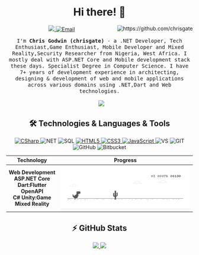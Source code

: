 <h1 align="center"> Hi there! 👋 </h1>
<p align="center" align='right'>
  <a target="_blank" href="https://twitter.com/chrisgate">
    <img src="https://img.shields.io/badge/Twitter%20-%231DA1F2.svg?&style=for-the-badge&logo=Twitter&logoColor=white" />
  </a>
  
  <a target="_blank" href="mailto:chrisgate01@gmail.com">
    <img alt="Email" src="https://img.shields.io/badge/Email-0078D4.svg?&style=for-the-badge&logo=Microsoft-Outlook&logoColor=white" />
  </a>
  <a target="_blank" rel="nofollow" href="https://github.com/chrisgate">
    <img align="right" src="https://gpvc.arturio.dev/chrisgate?style=for-the-badge" alt="https://github.com/chrisgate" />
  <a/>
</p>

<p align="center">
  <samp>I'm <b>Chris Godwin (chrisgate)</b> - a .NET Developer, Tech Enthusiast,Game Enthusiast, Mobile Developer and Mixed Reality,Security Researcher from Nigeria, West Africa. I mostly deal with ASP.NET Core and Mobile development stack these days. Specialist Degree in Computer Science. I have 7+ years of development experience in architecting, designing & development of web and mobile applications across various domains using .NET,Dart and Web technologies.
  </samp>
  <br/>
  <br/>
  <a href="https://www.buymeacoffee.com/chrisgate" target="_blank" style="margin-left: 10px;"><img src="https://img.buymeacoffee.com/button-api/?text=Support me!&amp;emoji=🙏&amp;slug=chrisgate&amp;button_colour=ff8614&amp;font_colour=000000&amp;font_family=Bree&amp;outline_colour=000000&amp;coffee_colour=FFDD00"></a>
</p>

<h2 align="center">🛠 Technologies & Languages & Tools</h2>

<p align="center" align='right'>
  <a target="_blank" href="https://github.com/chrisgate?tab=repositories&q=&type=&language=c%23">
    <img alt="CSharp" src="https://img.shields.io/badge/c%23%20-%23239120.svg?&style=for-the-badge&logo=c-sharp&logoColor=white" /> 
  </a>
  <img alt="NET" src="https://img.shields.io/badge/-.NET-5C2D91?style=for-the-badge&logo=%2ENET&logoColor=white" />
  <img alt="SQL" src="https://img.shields.io/badge/-SQL-4479A1?style=for-the-badge&logo=mysql&logoColor=black&textColor=black" />
  <a target="_blank" href="https://github.com/chrisgate?tab=repositories&q=&type=&language=html">
    <img alt="HTML5" src="https://img.shields.io/badge/html5%20-%23E34F26.svg?&style=for-the-badge&logo=html5&logoColor=white" />
  </a>
  <a target="_blank" href="https://github.com/chrisgate?tab=repositories&q=&type=&language=css">
    <img alt="CSS3" src="https://img.shields.io/badge/css3%20-%231572B6.svg?&style=for-the-badge&logo=css3&logoColor=white" /> 
  </a>
  <a target="_blank" href="https://github.com/chrisgate?tab=repositories&q=&type=&language=javascript">
    <img alt="JavaScript" src="https://img.shields.io/badge/javascript%20-%23323330.svg?&style=for-the-badge&logo=javascript&logoColor=%23F7DF1E" />
  </a>
  <img alt="VS" src="https://img.shields.io/badge/-VS-007ACC?style=for-the-badge&logo=visual-studio&logoColor=white" />
  <img alt="GIT" src="https://img.shields.io/badge/git%20-%23F05033.svg?&style=for-the-badge&logo=git&logoColor=white" /> 
  <img alt="GitHub" src="https://img.shields.io/badge/github%20-%23121011.svg?&style=for-the-badge&logo=github&logoColor=white" /> 
  <img alt="Bitbucket" src="https://img.shields.io/badge/bitbucket%20-%230047B3.svg?&style=for-the-badge&logo=bitbucket&logoColor=white" />
</p>

|Technology|Progress|
|:-:|:-:|
|**Web&#160;Development**<br>**ASP.NET Core**<br>**Dart:Flutter**<br>**OpenAPI**<br>**C# Unity:Game**<br>**Mixed Reality**|<img alt="dino" src="https://github.com/chrisgate/chrisgate/blob/master/dino.gif" /> |

<h2 align="center">⚡ GitHub Stats</h2>

<p align = "center">
  <a href="https://github.com/chrisgate">
    <img src = "https://github-readme-stats.vercel.app/api?username=chrisgate&show_icons=true&line_height=27">
  </a>
  <a href="https://github.com/chrisgate">
    <img src = "https://github-readme-stats.vercel.app/api/top-langs/?username=chrisgate&hide=css,html">
  </a>
</p>
 
